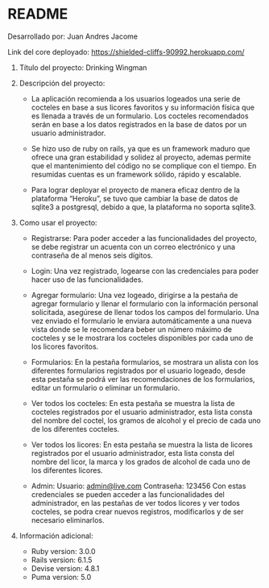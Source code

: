 # README

Desarrollado por: Juan Andres Jacome

Link del core deployado: https://shielded-cliffs-90992.herokuapp.com/

1. Título del proyecto: Drinking Wingman

2. Descripción del proyecto:
    * La aplicación recomienda a los usuarios logeados una serie de cocteles en base a sus licores favoritos y su información física que es llenada a través de un formulario. Los cocteles recomendados serán en base a los datos registrados en la base de datos por un usuario administrador.

    * Se hizo uso de ruby on rails, ya que es un framework maduro que ofrece una gran estabilidad y solidez al proyecto, ademas permite que el mantenimiento del código no se complique con el tiempo. En resumidas cuentas es un framework sólido, rápido y escalable.

    * Para lograr deployar el proyecto de manera eficaz dentro de la plataforma “Heroku”, se tuvo que cambiar la base de datos de sqlite3 a postgresql, debido a que, la plataforma no soporta sqlite3.

3. Como usar el proyecto:
    * Registrarse: Para poder acceder a las funcionalidades del proyecto, se debe registrar un acuenta con un correo electrónico y una contraseña de al menos seis dígitos.

    * Login: Una vez registrado, logearse con las credenciales para poder hacer uso de las funcionalidades.

    * Agregar formulario: Una vez logeado, dirigirse a la pestaña de agregar formulario y llenar el formulario con la información personal solicitada, asegúrese de llenar todos los campos del formulario. Una vez enviado el formulario le enviara automáticamente a una nueva vista donde se le recomendara beber un número máximo de cocteles y se le mostrara los cocteles disponibles por cada uno de los licores favoritos. 

    * Formularios: En la pestaña formularios, se mostrara un alista con los diferentes formularios registrados por el usuario logeado, desde esta pestaña se podrá ver las recomendaciones de los formularios, editar un formulario o eliminar un formulario.

    * Ver todos los cocteles: En esta pestaña se muestra la lista de cocteles registrados por el usuario administrador, esta lista consta del nombre del coctel, los gramos de alcohol y el precio de cada uno de los diferentes cocteles.

    * Ver todos los licores: En esta pestaña se muestra la lista de licores registrados por el usuario administrador, esta lista consta del nombre del licor, la marca y  los grados de alcohol de cada uno de los diferentes licores.

    * Admin:
        Usuario: admin@live.com
        Contraseña: 123456
        Con estas credenciales se pueden acceder a las funcionalidades del administrador, en las pestañas de ver todos licores y ver todos cocteles, se podra crear nuevos registros, modificarlos y de ser necesario eliminarlos.

4. Información adicional:

    * Ruby version: 3.0.0
    * Rails version: 6.1.5
    * Devise version: 4.8.1
    * Puma version: 5.0